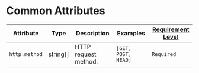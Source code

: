 # Common Attributes

<!-- semconv http -->
| Attribute  | Type | Description  | Examples  | [Requirement Level](https://opentelemetry.io/docs/specs/semconv/general/attribute-requirement-level/) |
|---|---|---|---|---|
| `http.method` | string[] | HTTP request method. | `[GET, POST, HEAD]` | `Required` |
<!-- endsemconv -->
